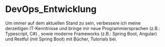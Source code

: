 # DevOps_Entwicklung

Um immer auf dem aktuellen Stand zu sein, verbessere ich meine derzeitigen IT-Kenntnisse und
bringe mir neue Programmiersprachen (z.B.: Typescript, C#) , sowie moderne Frameworks
(z.B.: Spring Boot, Angular) und Restful (mit Spring Boot) mit Bücher, Tutorials bei.
